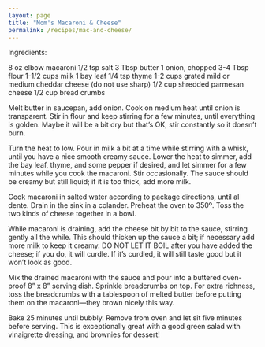 ```yaml
---
layout: page
title: "Mom's Macaroni & Cheese"
permalink: /recipes/mac-and-cheese/
---
```

Ingredients:

8 oz elbow macaroni
1/2 tsp salt
3 Tbsp butter
1 onion, chopped
3-4 Tbsp flour
1-1/2 cups milk
1 bay leaf
1/4 tsp thyme
1-2 cups grated mild or medium cheddar cheese (do not use sharp)
1/2 cup shredded parmesan cheese
1/2 cup bread crumbs

Melt butter in saucepan, add onion. Cook on medium heat until onion is transparent. Stir in flour and keep stirring for a few minutes, until everything is golden. Maybe it will be a bit dry but that’s OK, stir constantly so it doesn’t burn.

Turn the heat to low. Pour in milk a bit at a time while stirring with a whisk, until you have a nice smooth creamy sauce. Lower the heat to simmer, add the bay leaf, thyme, and some pepper if desired, and let simmer for a few minutes while you cook the macaroni. Stir occasionally. The sauce should be creamy but still liquid; if it is too thick, add more milk.

Cook macaroni in salted water according to package directions, until al dente. Drain in the sink in a colander. Preheat the oven to 350º.  Toss the two kinds of cheese together in a bowl.

While macaroni is draining, add the cheese bit by bit to the sauce, stirring gently all the while. This should thicken up the sauce a bit; if necessary add more milk to keep it creamy. DO NOT LET IT BOIL after you have added the cheese; if you do, it will curdle. If it’s curdled, it will still taste good but it won’t look as good.

Mix the drained macaroni with the sauce and pour into a buttered oven-proof 8” x 8” serving dish. Sprinkle breadcrumbs on top. For extra richness, toss the breadcrumbs with a tablespoon of melted butter before putting them on the macaroni—they brown nicely this way.

Bake 25 minutes until bubbly. Remove from oven and let sit five minutes before serving. This is exceptionally great with a good green salad with vinaigrette dressing, and brownies for dessert!
